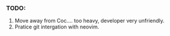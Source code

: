 ### TODO: 
1. Move away from Coc.... too heavy, developer very unfriendly.
2. Pratice git intergation with neovim.
